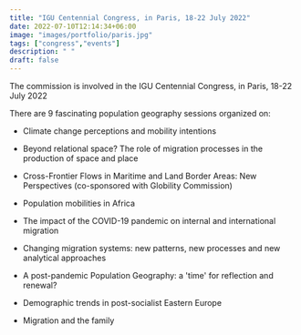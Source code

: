 ```yaml
---
title: "IGU Centennial Congress, in Paris, 18-22 July 2022"
date: 2022-07-10T12:14:34+06:00
image: "images/portfolio/paris.jpg"
tags: ["congress","events"]
description: " "
draft: false
---
```


The commission is involved in the IGU Centennial Congress, in Paris, 18-22 July 2022

There are 9 fascinating population geography sessions organized on:

* Climate change perceptions and mobility intentions

* Beyond relational space? The role of migration processes in the production of space and place

* Cross-Frontier Flows in Maritime and Land Border Areas: New Perspectives (co-sponsored with Globility Commission)

* Population mobilities in Africa

* The impact of the COVID-19 pandemic on internal and international migration

* Changing migration systems: new patterns, new processes and new analytical approaches

* A post-pandemic Population Geography: a 'time' for reflection and renewal?

* Demographic trends in post-socialist Eastern Europe

* Migration and the family
